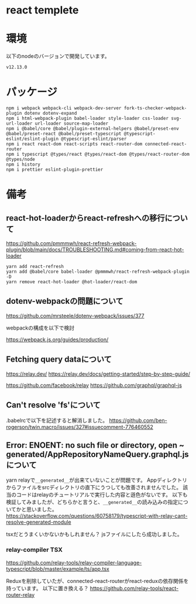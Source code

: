 # react templete

# 環境
以下のnodeのバージョンで開発しています。
```
v12.13.0
```

# パッケージ

```
npm i webpack webpack-cli webpack-dev-server fork-ts-checker-webpack-plugin dotenv dotenv-expand
npm i html-webpack-plugin babel-loader style-loader css-loader svg-url-loader url-loader source-map-loader
npm i @babel/core @babel/plugin-external-helpers @babel/preset-env @babel/preset-react @babel/preset-typescript @typescript-eslint/eslint-plugin @typescript-eslint/parser
npm i react react-dom react-scripts react-router-dom connected-react-router
npm i typescript @types/react @types/react-dom @types/react-router-dom @types/node
npm i history
npm i prettier eslint-plugin-prettier
```

# 備考

## react-hot-loaderからreact-refreshへの移行について
https://github.com/pmmmwh/react-refresh-webpack-plugin/blob/main/docs/TROUBLESHOOTING.md#coming-from-react-hot-loader

```
yarn add react-refresh
yarn add @babel/core babel-loader @pmmmwh/react-refresh-webpack-plugin -D
yarn remove react-hot-loader @hot-loader/react-dom
```

## dotenv-webpackの問題について
https://github.com/mrsteele/dotenv-webpack/issues/377

webpackの構成を以下で検討

https://webpack.js.org/guides/production/

## Fetching query dataについて

https://relay.dev/
https://relay.dev/docs/getting-started/step-by-step-guide/

https://github.com/facebook/relay
https://github.com/graphql/graphql-js

## Can't resolve 'fs'について
.babelrcで以下を記述すると解消しました。
https://github.com/ben-rogerson/twin.macro/issues/327#issuecomment-776460552

## Error: ENOENT: no such file or directory, open ~ __generated__/AppRepositoryNameQuery.graphql.jsについて

yarn relayで`__generated__`が出来ていないことが問題です。
Appディレクトリからファイルをsrcディレクトリの直下にうつしても改善されませんでした。
該当のコードはrelayのチュートリアルで実行した内容と遜色がないです。
以下も検証してみましたが、どちらかと言うと、`__generated__`の読み込みの指定についてかと思いました。
https://stackoverflow.com/questions/60758179/typescript-with-relay-cant-resolve-generated-module

tsxだとうまくいかないかもしれません？
jsファイルにしたら成功しました。
### relay-compiler TSX
https://github.com/relay-tools/relay-compiler-language-typescript/blob/master/example/ts/app.tsx

Reduxを削除していたが、connected-react-routerがreact-reduxの依存関係を持っています。
以下に置き換える？
https://github.com/relay-tools/react-router-relay